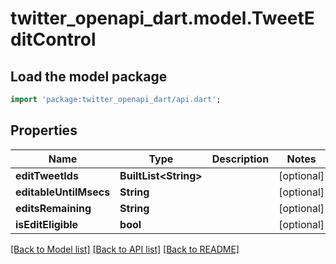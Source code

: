 # twitter_openapi_dart.model.TweetEditControl

## Load the model package
```dart
import 'package:twitter_openapi_dart/api.dart';
```

## Properties
Name | Type | Description | Notes
------------ | ------------- | ------------- | -------------
**editTweetIds** | **BuiltList&lt;String&gt;** |  | [optional] 
**editableUntilMsecs** | **String** |  | [optional] 
**editsRemaining** | **String** |  | [optional] 
**isEditEligible** | **bool** |  | [optional] 

[[Back to Model list]](../README.md#documentation-for-models) [[Back to API list]](../README.md#documentation-for-api-endpoints) [[Back to README]](../README.md)



